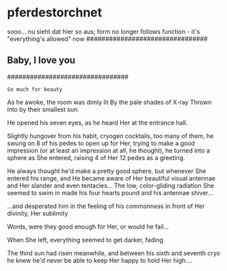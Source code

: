 # pferdestorchnet

   sooo...
   nu sieht dat hier so aus;
  form no longer follows function - 
  it's "everything's allowed" now
################################
##      Baby, I love you      ## 
################################

	So much for beauty

As he awoke, the room was dimly lit
By the pale shades of X-ray
Thrown into by their smallest sun.

He opened his seven eyes,
as he heard Her at the entrance hall.

Slightly hungover from his habit,
cryogen cocktails, too many of them,
he swung on 8 of his pedes to
   open up for Her,
trying to make a good impression (or at least
an impression at all, he thought), he turned into a sphere
as She entered, raising 4 of Her 12 pedes as a greeting.

He always thought he'd make a pretty good sphere,
but whenever She entered his range,
and He became aware of Her beautiful visual antennae 
and Her slander and even tentacles...
The low, color-gliding radiation She seemed to swim in 
made his four hearts pound and his antennae shiver...

...and desperated him in the feeling
of his commonness in front of Her divinity, Her sublimity

Words, were they good enough for Her, or would he fail...

When She left, everything seemed to get darker, fading

The third sun had risen meanwhile,
and between his sixth and seventh cryo
he knew he'd never be able to keep Her happy
		to hold Her high....

